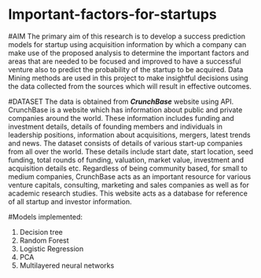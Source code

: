 # Important-factors-for-startups

#AIM
The primary aim of this research is to develop a success prediction models for startup using acquisition information by which a company can make use of the proposed analysis to determine the important factors and areas that are needed to be focused and improved to have a successful venture also to predict the probability of the startup to be acquired. Data Mining methods are used in this project to make insightful decisions using the data collected from the sources which will result in effective outcomes.

#DATASET
The data is obtained from ***CrunchBase*** website using API.  CrunchBase is a website which has information about public and private companies around the world. These information includes funding and investment details, details of founding members and individuals in leadership positions, information about acquisitions, mergers, latest trends and news. The dataset consists of details of various start-up companies from all over the world. These details include start date, start location, seed funding, total rounds of funding, valuation, market value, investment and acquisition details etc. Regardless of being community based, for small to medium companies, CrunchBase acts as an important resource for various venture capitals, consulting, marketing and sales companies as well as for academic research studies. This website acts as a database for reference of all startup and investor information.

#Models implemented:
1) Decision tree
2) Random Forest
3) Logistic Regression 
4) PCA
5) Multilayered neural networks
